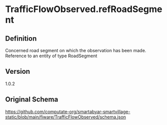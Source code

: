 # TrafficFlowObserved.refRoadSegment

## Definition
Concerned road segment on which the observation has been made. Reference to an entity of type RoadSegment

## Version
1.0.2

## Original Schema
https://github.com/computate-org/smartabyar-smartvillage-static/blob/main/fiware/TrafficFlowObserved/schema.json
